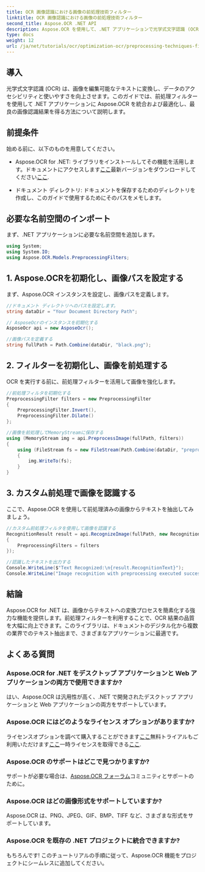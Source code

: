 ```yaml
---
title: OCR 画像認識における画像の前処理技術フィルター
linktitle: OCR 画像認識における画像の前処理技術フィルター
second_title: Aspose.OCR .NET API
description: Aspose.OCR を使用して、.NET アプリケーションで光学式文字認識 (OCR) の可能性を最大限に引き出します。このガイドでは、前処理フィルターを使用して OCR を実装するための手順を説明します。
type: docs
weight: 12
url: /ja/net/tutorials/ocr/optimization-ocr/preprocessing-techniques-filters-for-image/
---
```

## 導入

光学式文字認識 (OCR) は、画像を編集可能なテキストに変換し、データのアクセシビリティと使いやすさを向上させます。このガイドでは、前処理フィルターを使用して .NET アプリケーションに Aspose.OCR を統合および最適化し、最良の画像認識結果を得る方法について説明します。

## 前提条件

始める前に、以下のものを用意してください。

-  Aspose.OCR for .NET: ライブラリをインストールしてその機能を活用します。ドキュメントにアクセスします[ここ](https://reference.aspose.com/ocr/net/)最新バージョンをダウンロードしてください[ここ](https://releases.aspose.com/ocr/net/).

- ドキュメント ディレクトリ: ドキュメントを保存するためのディレクトリを作成し、このガイドで使用するためにそのパスをメモします。

## 必要な名前空間のインポート

まず、.NET アプリケーションに必要な名前空間を追加します。

```csharp
using System;
using System.IO;
using Aspose.OCR.Models.PreprocessingFilters;
```

## 1. Aspose.OCRを初期化し、画像パスを設定する

まず、Aspose.OCR インスタンスを設定し、画像パスを定義します。

```csharp
//ドキュメント ディレクトリへのパスを設定します。
string dataDir = "Your Document Directory Path";

// AsposeOcrのインスタンスを初期化する
AsposeOcr api = new AsposeOcr();

//画像パスを定義する
string fullPath = Path.Combine(dataDir, "black.png");
```

## 2. フィルターを初期化し、画像を前処理する

OCR を実行する前に、前処理フィルターを活用して画像を強化します。

```csharp
//前処理フィルタを初期化する
PreprocessingFilter filters = new PreprocessingFilter
{
    PreprocessingFilter.Invert(),
    PreprocessingFilter.Dilate()
};

//画像を前処理してMemoryStreamに保存する
using (MemoryStream img = api.PreprocessImage(fullPath, filters))
{
    using (FileStream fs = new FileStream(Path.Combine(dataDir, "preprocessed.png"), FileMode.Create))
    {
        img.WriteTo(fs);
    }
}
```

## 3. カスタム前処理で画像を認識する

ここで、Aspose.OCR を使用して前処理済みの画像からテキストを抽出してみましょう。

```csharp
//カスタム前処理フィルタを使用して画像を認識する
RecognitionResult result = api.RecognizeImage(fullPath, new RecognitionSettings
{
    PreprocessingFilters = filters
});

//認識したテキストを出力する
Console.WriteLine($"Text Recognized:\n{result.RecognitionText}");
Console.WriteLine("Image recognition with preprocessing executed successfully.");
```

## 結論

Aspose.OCR for .NET は、画像からテキストへの変換プロセスを簡素化する強力な機能を提供します。前処理フィルターを利用することで、OCR 結果の品質を大幅に向上できます。このライブラリは、ドキュメントのデジタル化から複数の業界でのテキスト抽出まで、さまざまなアプリケーションに最適です。

## よくある質問

### Aspose.OCR for .NET をデスクトップ アプリケーションと Web アプリケーションの両方で使用できますか?  
はい、Aspose.OCR は汎用性が高く、.NET で開発されたデスクトップ アプリケーションと Web アプリケーションの両方をサポートしています。

### Aspose.OCR にはどのようなライセンス オプションがありますか?  
ライセンスオプションを調べて購入することができます[ここ](https://purchase.conholdate.com/buy)無料トライアルもご利用いただけます[ここ](https://releases.aspose.com/)一時ライセンスを取得できる[ここ](https://purchase.conholdate.com/temporary-license/).

### Aspose.OCR のサポートはどこで見つかりますか?  
サポートが必要な場合は、[Aspose.OCR フォーラム](https://forum.aspose.com/c/ocr/16)コミュニティとサポートのために。

### Aspose.OCR はどの画像形式をサポートしていますか?  
Aspose.OCR は、PNG、JPEG、GIF、BMP、TIFF など、さまざまな形式をサポートしています。

### Aspose.OCR を既存の .NET プロジェクトに統合できますか?  
もちろんです! このチュートリアルの手順に従って、Aspose.OCR 機能をプロジェクトにシームレスに追加してください。